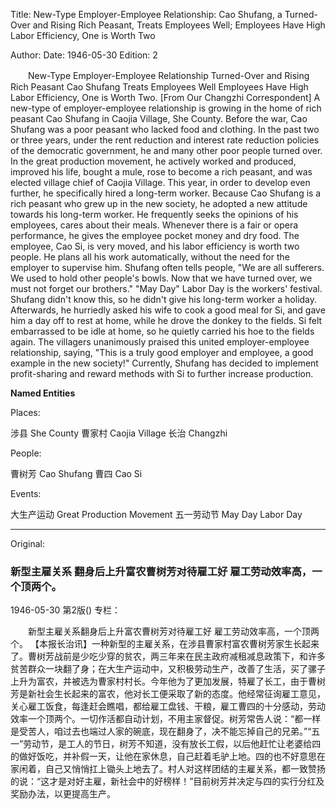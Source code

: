 Title: New-Type Employer-Employee Relationship: Cao Shufang, a Turned-Over and Rising Rich Peasant, Treats Employees Well; Employees Have High Labor Efficiency, One is Worth Two

Author:
Date: 1946-05-30
Edition: 2

　　New-Type Employer-Employee Relationship
Turned-Over and Rising Rich Peasant Cao Shufang Treats Employees Well
    Employees Have High Labor Efficiency, One is Worth Two.
    [From Our Changzhi Correspondent] A new-type of employer-employee relationship is growing in the home of rich peasant Cao Shufang in Caojia Village, She County. Before the war, Cao Shufang was a poor peasant who lacked food and clothing. In the past two or three years, under the rent reduction and interest rate reduction policies of the democratic government, he and many other poor people turned over. In the great production movement, he actively worked and produced, improved his life, bought a mule, rose to become a rich peasant, and was elected village chief of Caojia Village. This year, in order to develop even further, he specifically hired a long-term worker. Because Cao Shufang is a rich peasant who grew up in the new society, he adopted a new attitude towards his long-term worker. He frequently seeks the opinions of his employees, cares about their meals. Whenever there is a fair or opera performance, he gives the employee pocket money and dry food. The employee, Cao Si, is very moved, and his labor efficiency is worth two people. He plans all his work automatically, without the need for the employer to supervise him. Shufang often tells people, "We are all sufferers. We used to hold other people's bowls. Now that we have turned over, we must not forget our brothers." "May Day" Labor Day is the workers' festival. Shufang didn't know this, so he didn't give his long-term worker a holiday. Afterwards, he hurriedly asked his wife to cook a good meal for Si, and gave him a day off to rest at home, while he drove the donkey to the fields. Si felt embarrassed to be idle at home, so he quietly carried his hoe to the fields again. The villagers unanimously praised this united employer-employee relationship, saying, "This is a truly good employer and employee, a good example in the new society!" Currently, Shufang has decided to implement profit-sharing and reward methods with Si to further increase production.

**Named Entities**

Places:

涉县  She County
曹家村  Caojia Village
长治  Changzhi

People:

曹树芳  Cao Shufang
曹四  Cao Si

Events:

大生产运动  Great Production Movement
五一劳动节  May Day Labor Day



<hr /> 

Original: 


### 新型主雇关系  翻身后上升富农曹树芳对待雇工好  雇工劳动效率高，一个顶两个。

1946-05-30
第2版()
专栏：

　　新型主雇关系翻身后上升富农曹树芳对待雇工好 
    雇工劳动效率高，一个顶两个。
    【本报长治讯】一种新型的主雇关系，在涉县曹家村富农曹树芳家生长起来了。曹树芳战前是少吃少穿的贫农，两三年来在民主政府减租减息政策下，和许多贫苦群众一块翻了身；在大生产运动中，又积极劳动生产，改善了生活，买了骡子上升为富农，并被选为曹家村村长。今年他为了更加发展，特雇了长工，由于曹树芳是新社会生长起来的富农，他对长工便采取了新的态度。他经常征询雇工意见，关心雇工饭食，每逢赶会瞧唱，都给雇工盘钱、干粮，雇工曹四的十分感动，劳动效率一个顶两个。一切作活都自动计划，不用主家督促。树芳常告人说：“都一样是受苦人，咱过去也端过人家的碗底，现在翻身了，决不能忘掉自己的兄弟。”“五一”劳动节，是工人的节日，树芳不知道，没有放长工假，以后他赶忙让老婆给四的做好饭吃，并补假一天，让他在家休息，自己赶着毛驴上地。四的也不好意思在家闲着，自己又悄悄扛上锄头上地去了。村人对这样团结的主雇关系，都一致赞扬的说：“这才是对好主雇，新社会中的好榜样！”目前树芳并决定与四的实行分红及奖励办法，以更提高生产。
